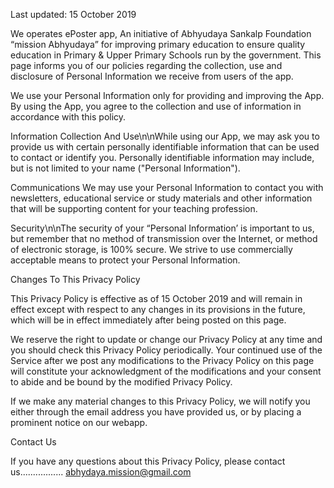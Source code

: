 Last updated: 15 October 2019

We operates ePoster app, An initiative of Abhyudaya Sankalp Foundation “mission Abhyudaya” for improving primary education to ensure quality education in Primary & Upper Primary Schools run by the government. This page informs you of our policies regarding the collection, use and disclosure of Personal Information we receive from users of the app.

We use your Personal Information only for providing and improving the App. By using the App, you agree to the collection and use of information in accordance with this policy.

Information Collection And Use\n\nWhile using our App, we may ask you to provide us with certain personally identifiable information that can be used to contact or identify you. Personally identifiable information may include, but is not limited to your name (\"Personal Information\"). 

Communications
We may use your Personal Information to contact you with newsletters, educational service or study materials and other information that will be supporting content for your teaching profession. 


Security\n\nThe security of your “Personal Information’ is important to us, but remember that no method of transmission over the Internet, or method of electronic storage, is 100% secure. We strive to use commercially acceptable means to protect your Personal Information.

Changes To This Privacy Policy

This Privacy Policy is effective as of 15 October 2019 and will remain in effect except with respect to any changes in its provisions in the future, which will be in effect immediately after being posted on this page.


We reserve the right to update or change our Privacy Policy at any time and you should check this Privacy Policy periodically. Your continued use of the Service after we post any modifications to the Privacy Policy on this page will constitute your acknowledgment of the modifications and your consent to abide and be bound by the modified Privacy Policy.

If we make any material changes to this Privacy Policy, we will notify you either through the email address you have provided us, or by placing a prominent notice on our webapp.


Contact Us

If you have any questions about this Privacy Policy, 
please contact us.................
abhydaya.mission@gmail.com
